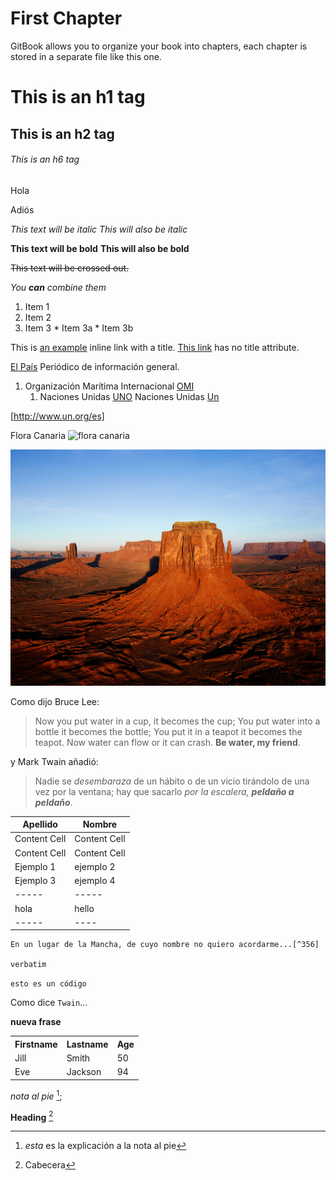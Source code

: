 # First Chapter

GitBook allows you to organize your book into chapters, each chapter is stored in a separate file like this one.

# This is an h1 tag
## This is an h2 tag
###### This is an h6 tag 

Hola

Adiós

*This text will be italic* _This will also be italic_

  **This text will be bold** __This will also be bold__ 
  
  ~~This text will be crossed out.~~ 
  
  _You **can** combine them_ 
  
  1. Item 1 
  2. Item 2
  3. Item 3 
    * Item 3a 
    * Item 3b 
    
This is [an example](http://example.com/ "Title") inline link with a title. [This link](http://example.net/) has no title attribute. 
    
[El País](http://elpais.com/ "El País") Periódico de información general.
    
    
1. Organización Marítima Internacional [OMI](http://www.imo.org)
     1. Naciones Unidas [UNO](http://www.un.org/es)
     Naciones Unidas [Un](un)
     
 [http://www.un.org/es]
 
 Flora Canaria ![flora canaria](http://www.canarias7.es/fotos/o/1411/355117-1g.jpg)
 
 ![Desierto](/assets/Desert.jpg)

 Como dijo Bruce Lee:
  
 >Now you put water in a cup, it becomes the cup; You put water into a bottle it becomes the bottle; You put it in a teapot it becomes the teapot. Now water can flow or it can crash. **Be water, my friend**.
 
 y Mark Twain añadió:
 >Nadie se _desembaraza_ de un hábito o de un vicio tirándolo de una vez por la ventana; hay que sacarlo _por la escalera, **peldaño a peldaño**_.
 
| Apellido | Nombre |
| ------------- | ------------- |
| Content Cell| Content Cell |
| Content Cell | Content Cell | 
| Ejemplo 1| ejemplo 2| 
| Ejemplo 3|  ejemplo 4| 
| -----| -----| 
| hola | hello| 
| -----| ----| 

    En un lugar de la Mancha, de cuyo nombre no quiero acordarme...[^356]
    
    verbatim
    
``` esto es un código ```

Como  dice  `Twain`...
<div><b> nueva frase </b></div>

<table style="width:100%"> <tr> <th>Firstname</th> <th>Lastname</th> <th>Age</th> </tr> <tr> <td>Jill</td> <td>Smith</td> <td>50</td> </tr> <tr> <td>Eve</td> <td>Jackson</td> <td>94</td> </tr> </table> 

*nota al pie* [^457];

__Heading__ [^568]

[^356]: Cervantes

[^457]: *esta* es la explicación a la nota al pie

[^568]: Cabecera
 
